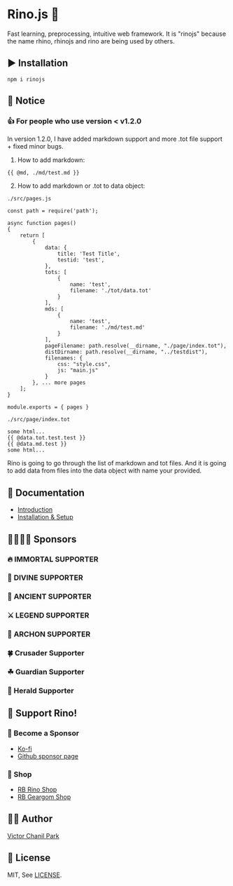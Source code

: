 # Rino.js 🦏

Fast learning, preprocessing, intuitive web framework. It is "rinojs" because the name rhino, rhinojs and rino are being used by others.

## ▶️ Installation

```
npm i rinojs
```

## 📢 Notice

### 👍 For people who use version < v1.2.0

In version 1.2.0, I have added markdown support and more .tot file support + fixed minor bugs.

1. How to add markdown:

```
{{ @md, ./md/test.md }}
```

2. How to add markdown or .tot to data object:

`./src/pages.js`

```
const path = require('path');

async function pages()
{
    return [
        {
            data: {
                title: 'Test Title',
                testid: 'test',
            },
            tots: [
                {
                    name: 'test',
                    filename: './tot/data.tot'
                }
            ],
            mds: [
                {
                    name: 'test',
                    filename: './md/test.md'
                }
            ],
            pageFilename: path.resolve(__dirname, "./page/index.tot"),
            distDirname: path.resolve(__dirname, "../testdist"),
            filenames: {
                css: "style.css",
                js: "main.js"
            }
        }, ... more pages
    ];
}

module.exports = { pages }
```

`./src/page/index.tot`

```
some html...
{{ @data.tot.test.test }}
{{ @data.md.test }}
some html...
```

Rino is going to go through the list of markdown and tot files. And it is going to add data from files into the data object with name your provided.

## 📖 Documentation

- [Introduction](https://rinojs.org/documents/introduction.html)
- [Installation & Setup](https://rinojs.org/documents/installation.html)

## 👨‍👩‍👧‍👦 **Sponsors**

### 🔥 **IMMORTAL SUPPORTER**

### 👼 **DIVINE SUPPORTER**

### 🎻 **ANCIENT SUPPORTER**

### ⚔ **LEGEND SUPPORTER**

### 🌲 **ARCHON SUPPORTER**

### 🍀 Crusader Supporter

### ☘ Guardian Supporter

### 🌱 Herald Supporter

## 💪 Support Rino!

### 👼 Become a Sponsor

- [Ko-fi](https://ko-fi.com/opdev1004)
- [Github sponsor page](https://github.com/sponsors/opdev1004)

### 🎁 Shop

- [RB Rino Shop](https://www.redbubble.com/shop/ap/149559711)
- [RB Geargom Shop](https://www.redbubble.com/people/Geargom/shop)

## 👨‍💻 Author

[Victor Chanil Park](https://github.com/opdev1004)

## 💯 License

MIT, See [LICENSE](./LICENSE).
